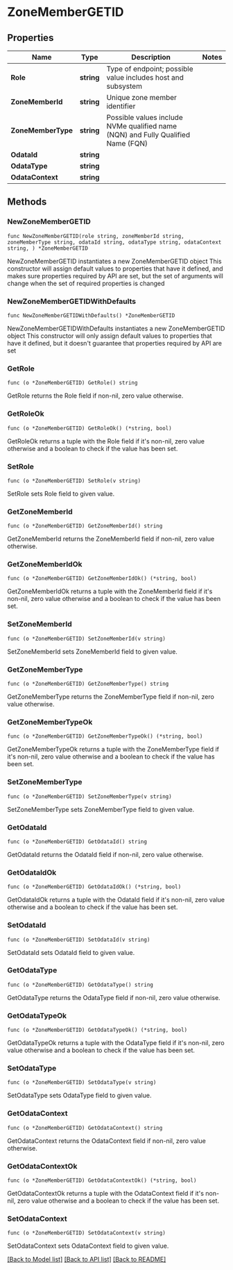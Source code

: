 # ZoneMemberGETID

## Properties

Name | Type | Description | Notes
------------ | ------------- | ------------- | -------------
**Role** | **string** | Type of endpoint; possible value includes host and subsystem | 
**ZoneMemberId** | **string** | Unique zone member identifier | 
**ZoneMemberType** | **string** | Possible values include NVMe qualified name (NQN) and Fully Qualified Name (FQN) | 
**OdataId** | **string** |  | 
**OdataType** | **string** |  | 
**OdataContext** | **string** |  | 

## Methods

### NewZoneMemberGETID

`func NewZoneMemberGETID(role string, zoneMemberId string, zoneMemberType string, odataId string, odataType string, odataContext string, ) *ZoneMemberGETID`

NewZoneMemberGETID instantiates a new ZoneMemberGETID object
This constructor will assign default values to properties that have it defined,
and makes sure properties required by API are set, but the set of arguments
will change when the set of required properties is changed

### NewZoneMemberGETIDWithDefaults

`func NewZoneMemberGETIDWithDefaults() *ZoneMemberGETID`

NewZoneMemberGETIDWithDefaults instantiates a new ZoneMemberGETID object
This constructor will only assign default values to properties that have it defined,
but it doesn't guarantee that properties required by API are set

### GetRole

`func (o *ZoneMemberGETID) GetRole() string`

GetRole returns the Role field if non-nil, zero value otherwise.

### GetRoleOk

`func (o *ZoneMemberGETID) GetRoleOk() (*string, bool)`

GetRoleOk returns a tuple with the Role field if it's non-nil, zero value otherwise
and a boolean to check if the value has been set.

### SetRole

`func (o *ZoneMemberGETID) SetRole(v string)`

SetRole sets Role field to given value.


### GetZoneMemberId

`func (o *ZoneMemberGETID) GetZoneMemberId() string`

GetZoneMemberId returns the ZoneMemberId field if non-nil, zero value otherwise.

### GetZoneMemberIdOk

`func (o *ZoneMemberGETID) GetZoneMemberIdOk() (*string, bool)`

GetZoneMemberIdOk returns a tuple with the ZoneMemberId field if it's non-nil, zero value otherwise
and a boolean to check if the value has been set.

### SetZoneMemberId

`func (o *ZoneMemberGETID) SetZoneMemberId(v string)`

SetZoneMemberId sets ZoneMemberId field to given value.


### GetZoneMemberType

`func (o *ZoneMemberGETID) GetZoneMemberType() string`

GetZoneMemberType returns the ZoneMemberType field if non-nil, zero value otherwise.

### GetZoneMemberTypeOk

`func (o *ZoneMemberGETID) GetZoneMemberTypeOk() (*string, bool)`

GetZoneMemberTypeOk returns a tuple with the ZoneMemberType field if it's non-nil, zero value otherwise
and a boolean to check if the value has been set.

### SetZoneMemberType

`func (o *ZoneMemberGETID) SetZoneMemberType(v string)`

SetZoneMemberType sets ZoneMemberType field to given value.


### GetOdataId

`func (o *ZoneMemberGETID) GetOdataId() string`

GetOdataId returns the OdataId field if non-nil, zero value otherwise.

### GetOdataIdOk

`func (o *ZoneMemberGETID) GetOdataIdOk() (*string, bool)`

GetOdataIdOk returns a tuple with the OdataId field if it's non-nil, zero value otherwise
and a boolean to check if the value has been set.

### SetOdataId

`func (o *ZoneMemberGETID) SetOdataId(v string)`

SetOdataId sets OdataId field to given value.


### GetOdataType

`func (o *ZoneMemberGETID) GetOdataType() string`

GetOdataType returns the OdataType field if non-nil, zero value otherwise.

### GetOdataTypeOk

`func (o *ZoneMemberGETID) GetOdataTypeOk() (*string, bool)`

GetOdataTypeOk returns a tuple with the OdataType field if it's non-nil, zero value otherwise
and a boolean to check if the value has been set.

### SetOdataType

`func (o *ZoneMemberGETID) SetOdataType(v string)`

SetOdataType sets OdataType field to given value.


### GetOdataContext

`func (o *ZoneMemberGETID) GetOdataContext() string`

GetOdataContext returns the OdataContext field if non-nil, zero value otherwise.

### GetOdataContextOk

`func (o *ZoneMemberGETID) GetOdataContextOk() (*string, bool)`

GetOdataContextOk returns a tuple with the OdataContext field if it's non-nil, zero value otherwise
and a boolean to check if the value has been set.

### SetOdataContext

`func (o *ZoneMemberGETID) SetOdataContext(v string)`

SetOdataContext sets OdataContext field to given value.



[[Back to Model list]](../README.md#documentation-for-models) [[Back to API list]](../README.md#documentation-for-api-endpoints) [[Back to README]](../README.md)


